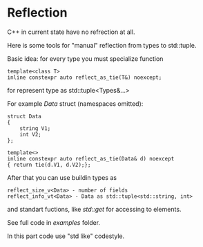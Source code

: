 # Reflection

C++ in current state have no refrection at all.

Here is some tools for "manual" reflection from types to std::tuple.

Basic idea: for every type you must specialize function 

    template<class T>
    inline constexpr auto reflect_as_tie(T&) noexcept;
    
for represent type as std::tuple<Types&...>

For example *Data* struct (namespaces omitted):

    struct Data
    {
        string V1;
        int V2;
    };

    template<>
    inline constexpr auto reflect_as_tie(Data& d) noexcept
    { return tie(d.V1, d.V2);};
    

After that you can use buildin types as 

    reflect_size_v<Data> - number of fields
    reflect_info_vt<Data> - Data as std::tuple<std::string, int>
    
and standart fuctions, like *std::get* for accessing to elements.

See full code in *examples* folder.

In this part code use "std like" codestyle. 